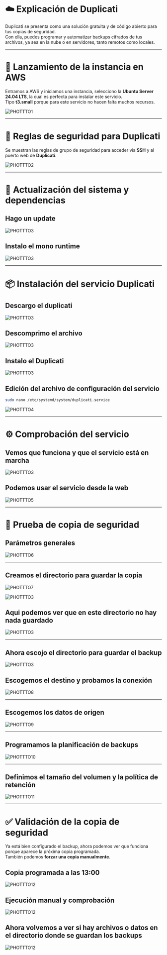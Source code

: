 
# ☁️ Explicación de Duplicati

Duplicati se presenta como una solución gratuita y de código abierto para tus copias de seguridad.  
Con ella, puedes programar y automatizar backups cifrados de tus archivos, ya sea en la nube o en servidores, tanto remotos como locales.

---

# 🚀 Lanzamiento de la instancia en AWS

Entramos a AWS y iniciamos una instancia, selecciono la **Ubuntu Server 24.04 LTS**, la cual es perfecta para instalar este servicio.  
Tipo **t3.small** porque para este servicio no hacen falta muchos recursos.

![PHOTTTO1](../img/PHOTTTO1.png)

---

# 🔐 Reglas de seguridad para Duplicati

Se muestran las reglas de grupo de seguridad para acceder vía **SSH** y al puerto web de **Duplicati**.

![PHOTTTO2](../img/PHOTTTO2.png)

---

# 🔄 Actualización del sistema y dependencias

## Hago un update

![PHOTTTO3](../img/PHOTTTO3.png)

## Instalo el mono runtime

![PHOTTTO3](../img/PHOTTTO4.png)

---

# 📦 Instalación del servicio Duplicati

## Descargo el duplicati

![PHOTTTO3](../img/PHOTTTO5.png)

## Descomprimo el archivo

![PHOTTTO3](../img/PHOTTTO6.png)

## Instalo el Duplicati

![PHOTTTO3](../img/PHOTTTO7.png)

## Edición del archivo de configuración del servicio

```bash
sudo nano /etc/systemd/system/duplicati.service
```

![PHOTTTO4](../img/PHOTTTO8.png)

---

# ⚙️ Comprobación del servicio

## Vemos que funciona y que el servicio está en marcha

![PHOTTTO3](../img/PHOTTTO9.png)

## Podemos usar el servicio desde la web

![PHOTTTO5](../img/PHOTTTO10.png)

---

# 🔁 Prueba de copia de seguridad

## Parámetros generales

![PHOTTTO6](../img/PHOTTTO11.png)

---

## Creamos el directorio para guardar la copia

![PHOTTTO7](../img/PHOTTTO12.png)

![PHOTTTO3](../img/PHOTTTO13.png)

## Aqui podemos ver que en este directorio no hay nada guardado

![PHOTTTO3](../img/PHOTTTO14.png)

---
## Ahora escojo el directorio para guardar el backup

![PHOTTTO3](../img/PHOTTTO15.png)

## Escogemos el destino y probamos la conexión

![PHOTTTO8](../img/PHOTTTO16.png)

---

## Escogemos los datos de origen

![PHOTTTO9](../img/PHOTTTO18.png)

---

## Programamos la planificación de backups

![PHOTTTO10](../img/PHOTTTO19.png)

---

## Definimos el tamaño del volumen y la política de retención

![PHOTTTO11](../img/PHOTTTO20.png)

---

# ✅ Validación de la copia de seguridad

Ya está bien configurado el backup, ahora podemos ver que funciona porque aparece la próxima copia programada.  
También podemos **forzar una copia manualmente**.

## Copia programada a las 13:00

![PHOTTTO12](../img/PHOTTTO21.png)

## Ejecución manual y comprobación

![PHOTTTO12](../img/PHOTTTO22.png)

## Ahora volvemos a ver si hay archivos o datos en el directorio donde se guardan los backups

![PHOTTTO12](../img/PHOTTTO23.png)

